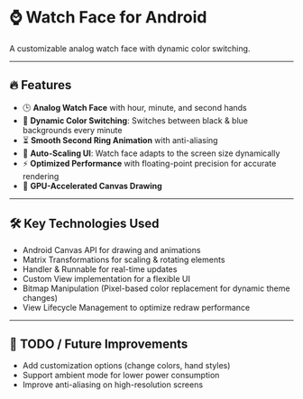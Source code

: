# ⌚ Watch Face for Android
A customizable analog watch face with dynamic color switching.

---

## 🔥 Features
- 🕒 **Analog Watch Face** with hour, minute, and second hands
- 🎨 **Dynamic Color Switching**: Switches between black & blue backgrounds every minute
- ⏳ **Smooth Second Ring Animation** with anti-aliasing
- 📏 **Auto-Scaling UI**: Watch face adapts to the screen size dynamically
- ⚡ **Optimized Performance** with floating-point precision for accurate rendering
- 🚀 **GPU-Accelerated Canvas Drawing**

---

## 🛠️ Key Technologies Used
- Android Canvas API for drawing and animations
- Matrix Transformations for scaling & rotating elements
- Handler & Runnable for real-time updates
- Custom View implementation for a flexible UI
- Bitmap Manipulation (Pixel-based color replacement for dynamic theme changes)
- View Lifecycle Management to optimize redraw performance

---

## 🎯 TODO / Future Improvements
- Add customization options (change colors, hand styles)
- Support ambient mode for lower power consumption
- Improve anti-aliasing on high-resolution screens
